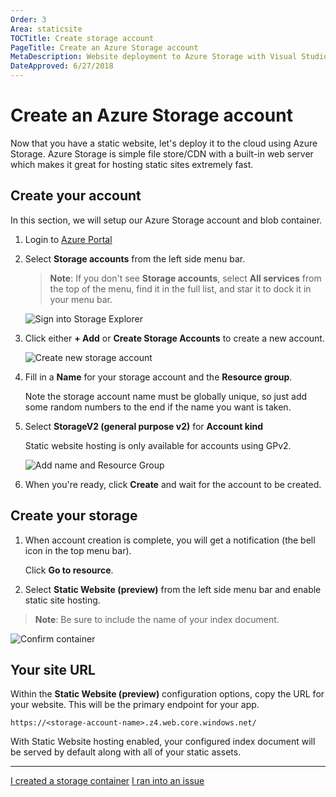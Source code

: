 ```yaml
---
Order: 3
Area: staticsite
TOCTitle: Create storage account
PageTitle: Create an Azure Storage account
MetaDescription: Website deployment to Azure Storage with Visual Studio Code
DateApproved: 6/27/2018
---
```

# Create an Azure Storage account

Now that you have a static website, let's deploy it to the cloud using Azure Storage. Azure Storage is simple file store/CDN with a built-in web server which makes it great for hosting static sites extremely fast.

## Create your account

In this section, we will setup our Azure Storage account and blob container.

1. Login to [Azure Portal](https://portal.azure.com)

2. Select **Storage accounts** from the left side menu bar.

   > **Note**: If you don't see **Storage accounts**, select **All services** from the top of the menu, find it in the full list, and star it to dock it in your menu bar.

   ![Sign into Storage Explorer](/images/static-website/storage/1-portal-select-storage.png)

3. Click either **+ Add** or **Create Storage Accounts** to create a new account.

   ![Create new storage account](/images/static-website/storage/2-portal-new-storage.png)

4. Fill in a **Name** for your storage account and the **Resource group**.

   Note the storage account name must be globally unique, so just add some random numbers to the end if the name you want is taken.

5. Select **StorageV2 (general purpose v2)** for **Account kind**

   Static website hosting is only available for accounts using GPv2.

   ![Add name and Resource Group](/images/static-website/storage/3-portal-config-storage.png)

6. When you're ready, click **Create** and wait for the account to be created.

## Create your storage

1. When account creation is complete, you will get a notification (the bell icon in the top menu bar).

   Click **Go to resource**.

2. Select **Static Website (preview)** from the left side menu bar and enable static site hosting.

  > **Note**: Be sure to include the name of your index document.

   ![Confirm container](/images/static-website/storage/8-portal-config-static-site.png)

## Your site URL

Within the **Static Website (preview)** configuration options, copy the URL for your website. This will be the primary endpoint for your app.

`https://<storage-account-name>.z4.web.core.windows.net/`

With Static Website hosting enabled, your configured index document will be served by default along with all of your static assets.

----

<a class="tutorial-next-btn" href="/tutorials/static-website/deploy-website">I created a storage container</a>
<a class="tutorial-feedback-btn" onclick="reportIssue('node-deployment-staticwebsite', 'create-storage')" href="javascript:void(0)">I ran into an issue</a>

